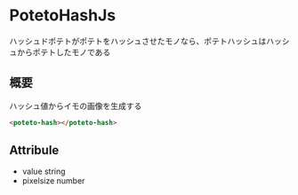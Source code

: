 # PotetoHashJs
ハッシュドポテトがポテトをハッシュさせたモノなら、ポテトハッシュはハッシュからポテトしたモノである

## 概要
ハッシュ値からイモの画像を生成する

```html
<poteto-hash></poteto-hash>
```

## Attribule
- value
    string
- pixelsize
    number